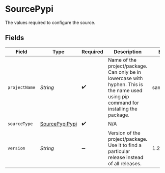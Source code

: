 # SourcePypi

The values required to configure the source.


## Fields

| Field                                                                                                                                  | Type                                                                                                                                   | Required                                                                                                                               | Description                                                                                                                            | Example                                                                                                                                |
| -------------------------------------------------------------------------------------------------------------------------------------- | -------------------------------------------------------------------------------------------------------------------------------------- | -------------------------------------------------------------------------------------------------------------------------------------- | -------------------------------------------------------------------------------------------------------------------------------------- | -------------------------------------------------------------------------------------------------------------------------------------- |
| `projectName`                                                                                                                          | *String*                                                                                                                               | :heavy_check_mark:                                                                                                                     | Name of the project/package. Can only be in lowercase with hyphen. This is the name used using pip command for installing the package. | sampleproject                                                                                                                          |
| `sourceType`                                                                                                                           | [SourcePypiPypi](../../models/shared/SourcePypiPypi.md)                                                                                | :heavy_check_mark:                                                                                                                     | N/A                                                                                                                                    |                                                                                                                                        |
| `version`                                                                                                                              | *String*                                                                                                                               | :heavy_minus_sign:                                                                                                                     | Version of the project/package.  Use it to find a particular release instead of all releases.                                          | 1.2.0                                                                                                                                  |